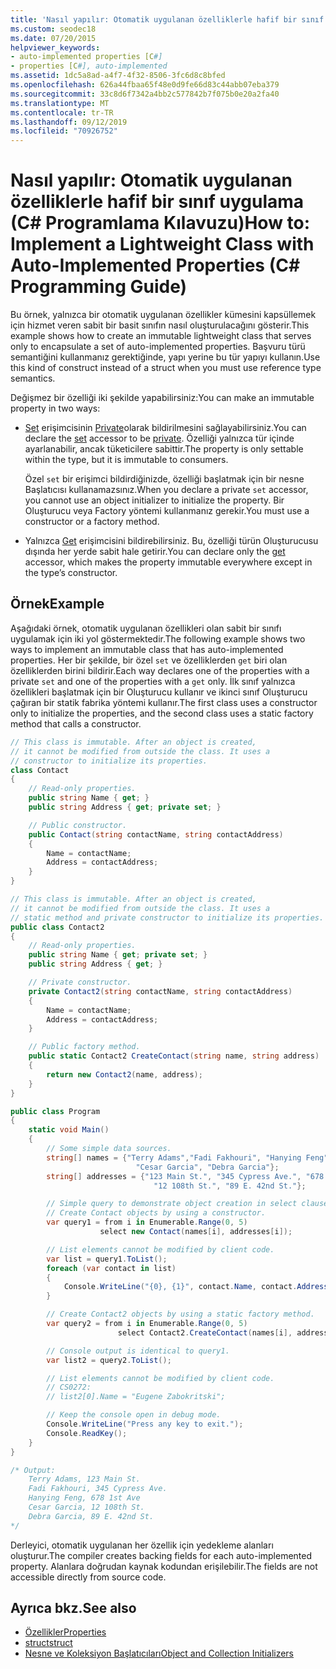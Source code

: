 ```yaml
---
title: 'Nasıl yapılır: Otomatik uygulanan özelliklerle hafif bir sınıf uygulama- C# Programlama Kılavuzu'
ms.custom: seodec18
ms.date: 07/20/2015
helpviewer_keywords:
- auto-implemented properties [C#]
- properties [C#], auto-implemented
ms.assetid: 1dc5a8ad-a4f7-4f32-8506-3fc6d8c8bfed
ms.openlocfilehash: 626a44fbaa65f48e0d9fe66d83c44abb07eba379
ms.sourcegitcommit: 33c8d6f7342a4bb2c577842b7f075b0e20a2fa40
ms.translationtype: MT
ms.contentlocale: tr-TR
ms.lasthandoff: 09/12/2019
ms.locfileid: "70926752"
---
```

# <a name="how-to-implement-a-lightweight-class-with-auto-implemented-properties-c-programming-guide"></a><span data-ttu-id="949ce-102">Nasıl yapılır: Otomatik uygulanan özelliklerle hafif bir sınıf uygulama (C# Programlama Kılavuzu)</span><span class="sxs-lookup"><span data-stu-id="949ce-102">How to: Implement a Lightweight Class with Auto-Implemented Properties (C# Programming Guide)</span></span>

<span data-ttu-id="949ce-103">Bu örnek, yalnızca bir otomatik uygulanan özellikler kümesini kapsüllemek için hizmet veren sabit bir basit sınıfın nasıl oluşturulacağını gösterir.</span><span class="sxs-lookup"><span data-stu-id="949ce-103">This example shows how to create an immutable lightweight class that serves only to encapsulate a set of auto-implemented properties.</span></span> <span data-ttu-id="949ce-104">Başvuru türü semantiğini kullanmanız gerektiğinde, yapı yerine bu tür yapıyı kullanın.</span><span class="sxs-lookup"><span data-stu-id="949ce-104">Use this kind of construct instead of a struct when you must use reference type semantics.</span></span>

<span data-ttu-id="949ce-105">Değişmez bir özelliği iki şekilde yapabilirsiniz:</span><span class="sxs-lookup"><span data-stu-id="949ce-105">You can make an immutable property in two ways:</span></span>

- <span data-ttu-id="949ce-106">[Set](../../language-reference/keywords/set.md) erişimcisinin [Private](../../language-reference/keywords/private.md)olarak bildirilmesini sağlayabilirsiniz.</span><span class="sxs-lookup"><span data-stu-id="949ce-106">You can declare the [set](../../language-reference/keywords/set.md) accessor to be [private](../../language-reference/keywords/private.md).</span></span>  <span data-ttu-id="949ce-107">Özelliği yalnızca tür içinde ayarlanabilir, ancak tüketicilere sabittir.</span><span class="sxs-lookup"><span data-stu-id="949ce-107">The property is only settable within the type, but it is immutable to consumers.</span></span>

  <span data-ttu-id="949ce-108">Özel `set` bir erişimci bildirdiğinizde, özelliği başlatmak için bir nesne Başlatıcısı kullanamazsınız.</span><span class="sxs-lookup"><span data-stu-id="949ce-108">When you declare a private `set` accessor, you cannot use an object initializer to initialize the property.</span></span> <span data-ttu-id="949ce-109">Bir Oluşturucu veya Factory yöntemi kullanmanız gerekir.</span><span class="sxs-lookup"><span data-stu-id="949ce-109">You must use a constructor or a factory method.</span></span>
- <span data-ttu-id="949ce-110">Yalnızca [Get](../../language-reference/keywords/get.md) erişimcisini bildirebilirsiniz. Bu, özelliği türün Oluşturucusu dışında her yerde sabit hale getirir.</span><span class="sxs-lookup"><span data-stu-id="949ce-110">You can declare only the [get](../../language-reference/keywords/get.md) accessor, which makes the property immutable everywhere except in the type’s constructor.</span></span>

## <a name="example"></a><span data-ttu-id="949ce-111">Örnek</span><span class="sxs-lookup"><span data-stu-id="949ce-111">Example</span></span>

<span data-ttu-id="949ce-112">Aşağıdaki örnek, otomatik uygulanan özellikleri olan sabit bir sınıfı uygulamak için iki yol göstermektedir.</span><span class="sxs-lookup"><span data-stu-id="949ce-112">The following example shows two ways to implement an immutable class that has auto-implemented properties.</span></span> <span data-ttu-id="949ce-113">Her bir şekilde, bir özel `set` ve özelliklerden `get` biri olan özelliklerden birini bildirir.</span><span class="sxs-lookup"><span data-stu-id="949ce-113">Each way declares one of the properties with a private `set` and one of the properties with a `get` only.</span></span>  <span data-ttu-id="949ce-114">İlk sınıf yalnızca özellikleri başlatmak için bir Oluşturucu kullanır ve ikinci sınıf Oluşturucu çağıran bir statik fabrika yöntemi kullanır.</span><span class="sxs-lookup"><span data-stu-id="949ce-114">The first class uses a constructor only to initialize the properties, and the second class uses a static factory method that calls a constructor.</span></span>

```csharp
// This class is immutable. After an object is created,
// it cannot be modified from outside the class. It uses a
// constructor to initialize its properties.
class Contact
{
    // Read-only properties.
    public string Name { get; }
    public string Address { get; private set; }

    // Public constructor.
    public Contact(string contactName, string contactAddress)
    {
        Name = contactName;
        Address = contactAddress;
    }
}

// This class is immutable. After an object is created,
// it cannot be modified from outside the class. It uses a
// static method and private constructor to initialize its properties.
public class Contact2
{
    // Read-only properties.
    public string Name { get; private set; }
    public string Address { get; }

    // Private constructor.
    private Contact2(string contactName, string contactAddress)
    {
        Name = contactName;
        Address = contactAddress;
    }

    // Public factory method.
    public static Contact2 CreateContact(string name, string address)
    {
        return new Contact2(name, address);
    }
}

public class Program
{
    static void Main()
    {
        // Some simple data sources.
        string[] names = {"Terry Adams","Fadi Fakhouri", "Hanying Feng",
                            "Cesar Garcia", "Debra Garcia"};
        string[] addresses = {"123 Main St.", "345 Cypress Ave.", "678 1st Ave",
                                "12 108th St.", "89 E. 42nd St."};

        // Simple query to demonstrate object creation in select clause.
        // Create Contact objects by using a constructor.
        var query1 = from i in Enumerable.Range(0, 5)
                    select new Contact(names[i], addresses[i]);

        // List elements cannot be modified by client code.
        var list = query1.ToList();
        foreach (var contact in list)
        {
            Console.WriteLine("{0}, {1}", contact.Name, contact.Address);
        }

        // Create Contact2 objects by using a static factory method.
        var query2 = from i in Enumerable.Range(0, 5)
                        select Contact2.CreateContact(names[i], addresses[i]);

        // Console output is identical to query1.
        var list2 = query2.ToList();

        // List elements cannot be modified by client code.
        // CS0272:
        // list2[0].Name = "Eugene Zabokritski";

        // Keep the console open in debug mode.
        Console.WriteLine("Press any key to exit.");
        Console.ReadKey();
    }
}

/* Output:
    Terry Adams, 123 Main St.
    Fadi Fakhouri, 345 Cypress Ave.
    Hanying Feng, 678 1st Ave
    Cesar Garcia, 12 108th St.
    Debra Garcia, 89 E. 42nd St.
*/
```

<span data-ttu-id="949ce-115">Derleyici, otomatik uygulanan her özellik için yedekleme alanları oluşturur.</span><span class="sxs-lookup"><span data-stu-id="949ce-115">The compiler creates backing fields for each auto-implemented property.</span></span> <span data-ttu-id="949ce-116">Alanlara doğrudan kaynak kodundan erişilebilir.</span><span class="sxs-lookup"><span data-stu-id="949ce-116">The fields are not accessible directly from source code.</span></span>

## <a name="see-also"></a><span data-ttu-id="949ce-117">Ayrıca bkz.</span><span class="sxs-lookup"><span data-stu-id="949ce-117">See also</span></span>

- [<span data-ttu-id="949ce-118">Özellikler</span><span class="sxs-lookup"><span data-stu-id="949ce-118">Properties</span></span>](./properties.md)
- [<span data-ttu-id="949ce-119">struct</span><span class="sxs-lookup"><span data-stu-id="949ce-119">struct</span></span>](../../language-reference/keywords/struct.md)
- [<span data-ttu-id="949ce-120">Nesne ve Koleksiyon Başlatıcıları</span><span class="sxs-lookup"><span data-stu-id="949ce-120">Object and Collection Initializers</span></span>](./object-and-collection-initializers.md)
